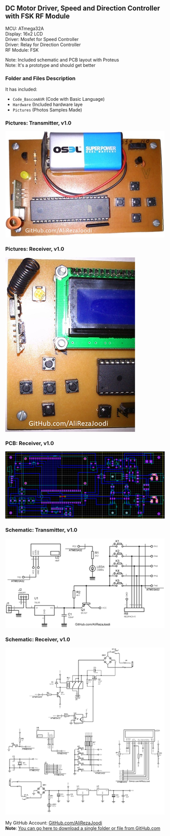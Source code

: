 ## DC Motor Driver, Speed and Direction Controller with FSK RF Module

MCU:		ATmega32A  
Display:        16x2 LCD  
Driver: 	Mosfet for Speed Controller  
Driver:		Relay for Direction Controller  
RF Module:	FSK  

Note: Included schematic and PCB layout with Proteus  
Note: It's a prototype and should get better 

### Folder and Files Description
It has included:
- `Code_BascomAVR` (Code with Basic Language)
- `Hardware` (Included hardware laye
- `Pictures` (Photos Samples Made)

### Pictures: Transmitter, v1.0
![](Pictures/Transmitter_v1.0.jpg)

### Pictures: Receiver, v1.0
![](Pictures/Receiver_v1.0.jpg)

### PCB: Receiver, v1.0
![](Hardware/Receiver_v1.0_PCB.png)

### Schematic: Transmitter, v1.0
![](Hardware/Transmitter_v1.0.png)

### Schematic: Receiver, v1.0
![](Hardware/Receiver_v1.0.png)


My GitHub Account: [GitHub.com/AliRezaJoodi](https://github.com/AliRezaJoodi)  
**Note**: [You can go here to download a single folder or file from GitHub.com](https://minhaskamal.github.io/DownGit/#/home)
